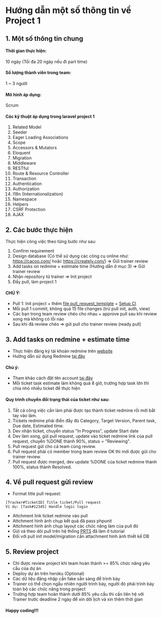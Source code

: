 # Hướng dẫn một số thông tin về Project 1

## 1. Một số thông tin chung
#### Thời gian thực hiện:
10 ngày (Tối đa 20 ngày nếu đi part time)
#### Số lượng thành viên trong team:
1 ~ 3 người
#### Mô hình áp dụng:
Scrum

#### Các kỹ thuật áp dụng trong laravel project 1
1. Related Model
2. Seeder
3. Eager Loading Associations
4. Scope
5. Accessors & Mutators
6. Eloquent
7. Migration
8. Middleware
9. RESTful
10. Route & Resource Controller
11. Transaction
12. Authentication
13. Authorization
14. I18n (Internationalization)
15. Namespace
16. Helpers
17. CSRF Protection
18. AJAX

## 2. Các bước thực hiện
Thực hiện công việc theo từng bước như sau:
1. Confirm requirement
2. Design database (Có thể sử dụng các công cụ online như: https://cacoo.com/ hoặc https://creately.com/) => Gửi trainer review
3. Add tasks on redmine + estimate time (Hướng dẫn ở mục 3) => Gửi trainer review
4. Nhận repository từ trainer => Init project
5. Đẩy pull, làm project 1

#### CHÚ Ý:
- Pull 1: Init project + thêm [file pull_request_template](https://github.com/framgia/Training-Guideline/blob/master/Laravel/PULL_REQUEST_TEMPLATE.md) + [Setup CI](https://github.com/framgia/Training-Guideline/blob/master/Laravel/setup_ci.md)
- Mỗi pull 1 commit, không quá 15 file changes (trừ pull init, auth, view)
- Các bạn trong team review chéo cho nhau + approve pull sau khi review xong mà không có lỗi nào
- Sau khi đã review chéo => gửi pull cho trainer review (ready pull)

## 3. Add tasks on redmine + estimate time
- Thực hiện đăng ký tài khoản redmine trên [website](https://edu-redmine.sun-asterisk.vn/)
- Hướng dẫn sử dụng Redmine [tại đây](https://drive.google.com/file/d/1X9HHIv0eZu-rwkaeQ_a-7CZhAPXzBdTk/view)
#### Chú ý:
- Tham khảo cách đặt tên account [tại đây](https://github.com/framgia/Training-Guideline/blob/master/Rails/RegisterEduRedmine.png)
- Mỗi ticket task estimate làm không quá 8 giờ, trường hợp task lớn thì chia nhỏ nhiều ticket để thực hiện
#### Quy trình chuyển đổi trạng thái của ticket như sau:
1. Tất cả công việc cần làm phải được tạo thành ticket redmine rồi mới bắt tay vào làm.
2. Tickets redmine phải điền đầy đủ Category, Target Version, Parent task, Due date, Estimated time.
3. Dev nhận ticket, chuyển status "In Progress", update Start date
4. Dev làm xong, gửi pull request, update vào ticket redmine link của pull request, chuyển %DONE thành 90%, status = "Reviewing".
5. Pull request gửi cho cả team cùng review.
6. Pull request phải có member trong team review OK thì mới được gửi cho trainer review.
7. Pull request được merged, dev update %DONE của ticket redmine thành 100%, status thành Resolved.

## 4. Về pull request gửi review
- Format title pull request: 
```
[Tracker#TicketID] Title ticket/Pull request
Ví dụ: [Task#12345] Handle logic login
```
- Attchment link ticket redmine vào pull
- Attchment hình ảnh chụp kết quả đã pass phpunit
- Attchment hình ảnh chụp layout các chức năng làm của pull đó
- Gửi và theo dõi pull trên hệ thống [PRTS](https://prts.sun-asterisk.vn/) đã làm ở tutorial
- Đối với pull init model/migration cần attachment hình ảnh thiết kế DB

## 5. Review project
- Chỉ được review project khi team hoàn thành >= 85% chức năng yêu cầu của dự án
- Deploy dự án trên heroku (Optional)
- Các dữ liệu đăng nhập cần fake sẵn sàng để trình bày
- Trainer có thể chọn ngẫu nhiên người trình bày, người đó phải trình bày toàn bộ các chức năng trong project
- Trường hợp team hoàn thành dưới 85% yêu cầu thì cần liên hệ với Trainer trước deadline 2 ngày để xin dời lịch và xin thêm thời gian

#### Happy coding!!!
